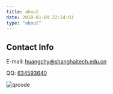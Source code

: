 ```yaml
---
title: about
date: 2018-01-09 22:24:03
type: "about"
---
```


## Contact Info

E-mail: [huangchy@shanghaitech.edu.cn](mailto:huangchy@shanghaitech.edu.cn)

QQ: [634593640](http://qm.qq.com/cgi-bin/qm/qr?k=TI3F-mAVQOrzhv6jBLnpDtlgajz8P3Re)

![qrcode](http://p2bh4l69u.bkt.clouddn.com/qrcode.jpg)